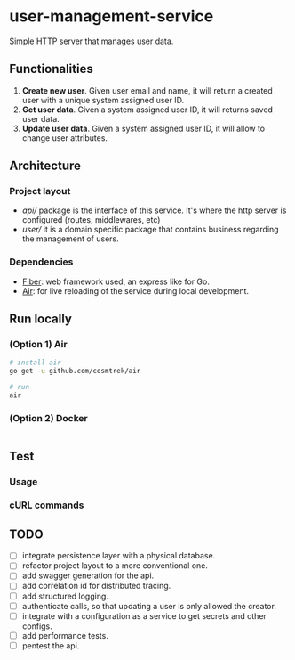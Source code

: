 # user-management-service


Simple HTTP server that manages user data.

## Functionalities
1. __Create new user__. Given user email and name, it will return a created user with a unique system assigned user ID.
2. __Get user data__. Given a system assigned user ID, it will returns saved user data.
3. __Update user data__. Given a system assigned user ID, it will allow to change user attributes.

## Architecture
<!-- TODO: diagram -->

### Project layout
- _api/_ package is the interface of this service. It's where the http server is configured (routes, middlewares, etc)
- _user/_ it is a domain specific package that contains business regarding the management of users.

### Dependencies
- [Fiber](https://gofiber.io/): web framework used, an express like for Go.
- [Air](https://github.com/cosmtrek/air): for live reloading of the service during local development.

## Run locally
### (Option 1) __Air__
```sh
# install air
go get -u github.com/cosmtrek/air

# run
air
```

### (Option 2) Docker
```sh
```

## Test
### Usage
### cURL commands

## TODO
- [ ] integrate persistence layer with a physical database. 
- [ ] refactor project layout to a more conventional one.
- [ ] add swagger generation for the api.
- [ ] add correlation id for distributed tracing.
- [ ] add structured logging.
- [ ] authenticate calls, so that updating a user is only allowed the creator.
- [ ] integrate with a configuration as a service to get secrets and other configs.
- [ ] add performance tests.
- [ ] pentest the api.